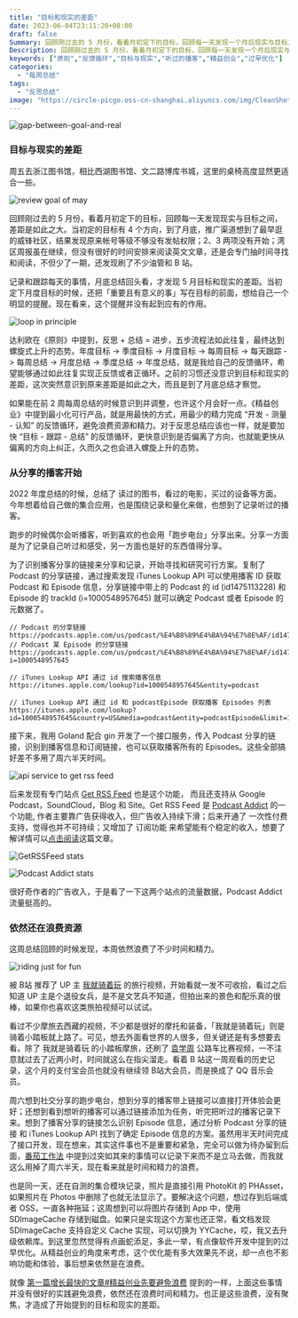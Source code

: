 ```yaml
---
title: "目标和现实的差距"
date: 2023-06-04T23:11:20+08:00
draft: false
Summary: 回顾刚过去的 5 月份，看着月初定下的目标，回顾每一天发现一个月后现实与目标之间的差距是如此之大。今年刻意培养的一个习惯就是反思总结，形成反馈循环。 “目标 - 跟踪 - 总结” 就是我给自己设定的反馈循环，希望每一周、每个月、每个季度不断的自省，最终能实现《原则》中提到的螺旋式上升。
Description: 回顾刚过去的 5 月份，看着月初定下的目标，回顾每一天发现一个月后现实与目标之间的差距是如此之大。今年刻意培养的一个习惯就是反思总结，形成反馈循环。 “目标 - 跟踪 - 总结” 就是我给自己设定的反馈循环，希望每一周、每个月、每个季度不断的自省，最终能实现《原则》中提到的螺旋式上升。
keywords: ["原则","反馈循环","目标与现实","听过的播客","精益创业","过早优化"]
categories:
  - "每周总结"
tags:
  - "反思总结"
image: "https://circle-picgo.oss-cn-shanghai.aliyuncs.com/img/CleanShot%202023-06-04%20at%2022.07.49@2x.png"
---
```


![gap-between-goal-and-real](https://circle-picgo.oss-cn-shanghai.aliyuncs.com/img/CleanShot%202023-06-04%20at%2022.07.49@2x.png)

### 目标与现实的差距

周五去浙江图书馆，相比西湖图书馆、文二路博库书城，这里的桌椅高度显然更适合一些。

![review goal of may](https://circle-picgo.oss-cn-shanghai.aliyuncs.com/img/CleanShot%202023-06-04%20at%2022.59.57@2x.png)

回顾刚过去的 5 月份，看着月初定下的目标，回顾每一天发现现实与目标之间，差距是如此之大。当初定的目标有 4 个方向，到了月底，推广渠道想到了最早逛的威锋社区，结果发现原来帐号等级不够没有发帖权限；2、3 两项没有开始；湾区周报虽在继续，但没有很好的时间安排来阅读英文文章，还是会专门抽时间寻找和阅读，不但少了一期，还发现刷了不少油管和 B 站。

记录和跟踪每天的事情，月底总结回头看，才发现 5 月目标和现实的差距。当初定下月度目标的时候，还把「重要且有意义的事」写在目标的前面，想给自己一个明显的提醒。现在看来，这个提醒并没有起到应有的作用。

![loop in principle](https://circle-picgo.oss-cn-shanghai.aliyuncs.com/img/CleanShot%202023-06-04%20at%2022.00.17@2x.png)

达利欧在《原则》中提到，反思 + 总结 = 进步，五步流程法如此往复，最终达到螺旋式上升的态势。年度目标 -> 季度目标 -> 月度目标 -> 每周目标 -> 每天跟踪 -> 每周总结 -> 月度总结 -> 季度总结 -> 年度总结，就是我给自己的反馈循环，希望能够通过如此往复实现正反馈或者正循环。之前的习惯还没意识到目标和现实的差距，这次突然意识到原来差距是如此之大，而且是到了月底总结才察觉。

如果能在前 2 周每周总结的时候意识到并调整，也许这个月会好一点。《精益创业》中提到最小化可行产品，就是用最快的方式，用最少的精力完成 “开发 - 测量 - 认知” 的反馈循环，避免浪费资源和精力。对于反思总结应该也一样，就是要加快 “目标 - 跟踪 - 总结” 的反馈循环，更快意识到是否偏离了方向，也就能更快从偏离的方向上纠正，久而久之也会进入螺旋上升的态势。

### 从分享的播客开始

2022 年度总结的时候，总结了 读过的图书，看过的电影，买过的设备等方面。今年想着给自己做的集合应用，也是围绕记录和量化来做，也想到了记录听过的播客。

跑步的时候偶尔会听播客，听到喜欢的也会用「跑步电台」分享出来。分享一方面是为了记录自己听过和感受，另一方面也是好的东西值得分享。

为了识别播客分享的链接来分享和记录，开始寻找和研究可行方案。复制了 Podcast 的分享链接，通过搜索发现 iTunes Lookup API 可以使用播客 ID 获取 Podcast 和 Episode 信息，分享链接中带上的 Podcast 的 id (id1475113228) 和 Episode 的 trackId (i=1000548957645) 就可以确定  Podcast 或者 Episode 的元数据了。

```text
// Podcast 的分享链接
https://podcasts.apple.com/us/podcast/%E4%B8%89%E4%BA%94%E7%8E%AF/id1475113228
// Podcast 某 Episode 的分享链接
https://podcasts.apple.com/us/podcast/%E4%B8%89%E4%BA%94%E7%8E%AF/id1475113228?i=1000548957645

// iTunes Lookup API 通过 id 搜索播客信息
https://itunes.apple.com/lookup?id=1000548957645&entity=podcast

// iTunes Lookup API 通过 id 和 podcastEpisode 获取播客 Episodes 列表
https://itunes.apple.com/lookup?id=1000548957645&country=US&media=podcast&entity=podcastEpisode&limit=100
```

接下来，我用 Goland 配合 gin 开发了一个接口服务，传入 Podcast 分享的链接，识别到播客信息和订阅链接，也可以获取播客所有的 Episodes。这些全部搞好差不多用了周六半天时间。

![api service to get rss feed](https://circle-picgo.oss-cn-shanghai.aliyuncs.com/img/CleanShot%202023-06-04%20at%2016.47.25@2x.png)

后来发现有专门站点 [Get RSS Feed](https://cmcn.me/link?target=https://getrssfeed.com/) 也是这个功能， 而且还支持从 Google Podcast，SoundCloud，Blog 和 Site。Get RSS Feed 是 [Podcast Addict](https://cmcn.me/link?target=https://podcastaddict.com/) 的一个功能, 作者主要靠广告获得收入，但广告收入持续下滑；后来开通了 一次性付费 支持，觉得也并不可持续；又增加了 订阅功能 来希望能有个稳定的收入，想要了解详情可以[点击阅读](https://podcastaddict.com/premium)这篇文章。

![GetRSSFeed stats](https://circle-picgo.oss-cn-shanghai.aliyuncs.com/img/CleanShot%202023-06-04%20at%2016.49.27@2x.png)

![Podcast Addict stats](https://circle-picgo.oss-cn-shanghai.aliyuncs.com/img/CleanShot%202023-06-04%20at%2016.50.56@2x.png)

很好奇作者的广告收入，于是看了一下这两个站点的流量数据，Podcast Addict 流量挺高的。

### 依然还在浪费资源

这周总结回顾的时候发现，本周依然浪费了不少时间和精力。

![riding just for fun](https://circle-picgo.oss-cn-shanghai.aliyuncs.com/img/CleanShot%202023-06-04%20at%2021.08.23@2x.png)

被 B站 推荐了 UP 主 [我就骑着玩](https://cmcn.me/link?target=https://space.bilibili.com/1493959577) 的旅行视频，开始看就一发不可收拾，看过之后知道 UP 主是个退役女兵，是不是文艺兵不知道，但拍出来的景色和配乐真的很棒，如果你也喜欢这类旅拍视频可以试试。

看过不少摩旅去西藏的视频，不少都是很好的摩托和装备，「我就是骑着玩」则是骑着小踏板就上路了。可见，想去外面看世界的人很多，但关键还是有多想要去看。除了 我就是骑着玩 的小踏板摩旅，还刷了 [袁学周](https://cmcn.me/link?target=https://space.bilibili.com/295041700) 公路车比赛视频，一不注意就过去了近两小时，时间就这么在指尖溜走。看着 B 站这一周观看的历史记录，这个月的支付宝会员也就没有继续领 B站大会员，而是换成了 QQ 音乐会员。

周六想到社交分享的跑步电台，想到分享的播客带上链接可以直接打开体验会更好；还想到看到想听的播客可以通过链接添加为任务，听完把听过的播客记录下来。想到了播客分享的链接怎么识别 Episode 信息，通过分析 Podcast 分享的链接 和 iTunes Lookup API 找到了确定 Episode 信息的方案。虽然用半天时间完成了接口开发，现在想来，其实这件事也不是重要和紧急，完全可以做为待办留到后面，[番茄工作法](https://cmcn.me/link?target=https://www.youtube.com/watch?v=c9v4CPaV1s8) 中提到过突如其来的事情可以记录下来而不是立马去做，而我就这么用掉了周六半天，现在看来就是时间和精力的浪费。

也是同一天，还在自测的集合模块记录，照片是直接引用 PhotoKit 的 PHAsset，如果照片在 Photos 中删除了也就无法显示了。要解决这个问题，想过存到后端或者 OSS，一直各种拖延；这周想到可以将图片存储到 App 中，使用 SDImageCache 存储到磁盘。如果只是实现这个方案也还正常，看文档发现 SDImageCache 支持自定义 Cache 实现，可以切换为 YYCache，哎，我又去升级依赖库。到这里忽然觉得有点画蛇添足，多此一举，有点像软件开发中提到的过早优化。从精益创业的角度来考虑，这个优化能有多大效果先不说，却一点也不影响功能和体验，事后想来依然是在浪费。

就像 [第一篇增长最快的文章#精益创业先要避免浪费](https://hagerhu.com/post/2023w21-the-first-most-growth-article/#%E7%B2%BE%E7%9B%8A%E5%88%9B%E4%B8%9A%E5%85%88%E8%A6%81%E9%81%BF%E5%85%8D%E6%B5%AA%E8%B4%B9) 提到的一样，上面这些事情并没有很好的实践避免浪费，依然还在浪费时间和精力。也正是这些浪费，没有聚焦，才造成了开始提到的目标和现实的差距。
